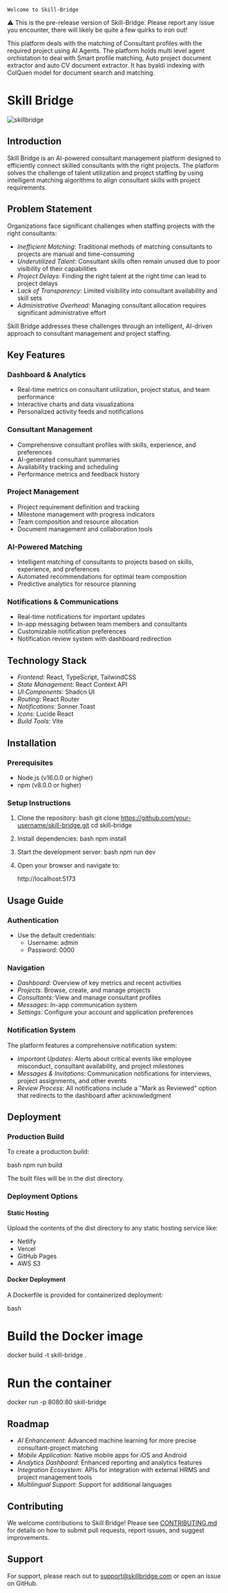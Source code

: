                                                                     Welcome to Skill-Bridge



⚠️ This is the pre-release version of Skill-Bridge. Please report any issue you encounter, there will likely be quite a few quirks to iron out!

This platform deals with the matching of Consultant profiles with the required project using AI Agents. The platform holds multi level agent orchistation to deal with Smart profile matching, Auto project document extractor and auto CV document extractor. It has byaldi indexing with ColQuen model for document search and matching.   


# Skill Bridge
![skillbridge](https://github.com/user-attachments/assets/1f8b9208-b72f-4ca7-b073-24be457cb818)



## Introduction

Skill Bridge is an AI-powered consultant management platform designed to efficiently connect skilled consultants with the right projects. The platform solves the challenge of talent utilization and project staffing by using intelligent matching algorithms to align consultant skills with project requirements.

## Problem Statement

Organizations face significant challenges when staffing projects with the right consultants:

- *Inefficient Matching*: Traditional methods of matching consultants to projects are manual and time-consuming
- *Underutilized Talent*: Consultant skills often remain unused due to poor visibility of their capabilities
- *Project Delays*: Finding the right talent at the right time can lead to project delays
- *Lack of Transparency*: Limited visibility into consultant availability and skill sets
- *Administrative Overhead*: Managing consultant allocation requires significant administrative effort

Skill Bridge addresses these challenges through an intelligent, AI-driven approach to consultant management and project staffing.

## Key Features

### Dashboard & Analytics
- Real-time metrics on consultant utilization, project status, and team performance
- Interactive charts and data visualizations
- Personalized activity feeds and notifications

### Consultant Management
- Comprehensive consultant profiles with skills, experience, and preferences
- AI-generated consultant summaries
- Availability tracking and scheduling
- Performance metrics and feedback history

### Project Management
- Project requirement definition and tracking
- Milestone management with progress indicators
- Team composition and resource allocation
- Document management and collaboration tools

### AI-Powered Matching
- Intelligent matching of consultants to projects based on skills, experience, and preferences
- Automated recommendations for optimal team composition
- Predictive analytics for resource planning

### Notifications & Communications
- Real-time notifications for important updates
- In-app messaging between team members and consultants
- Customizable notification preferences
- Notification review system with dashboard redirection

## Technology Stack

- *Frontend*: React, TypeScript, TailwindCSS
- *State Management*: React Context API
- *UI Components*: Shadcn UI
- *Routing*: React Router
- *Notifications*: Sonner Toast
- *Icons*: Lucide React
- *Build Tools*: Vite

## Installation

### Prerequisites
- Node.js (v16.0.0 or higher)
- npm (v8.0.0 or higher)

### Setup Instructions

1. Clone the repository:
   bash
   git clone https://github.com/your-username/skill-bridge.git
   cd skill-bridge
   

2. Install dependencies:
   bash
   npm install
   

3. Start the development server:
   bash
   npm run dev
   

4. Open your browser and navigate to:
   
   http://localhost:5173
   

## Usage Guide

### Authentication
- Use the default credentials:
  - Username: admin
  - Password: 0000

### Navigation
- *Dashboard*: Overview of key metrics and recent activities
- *Projects*: Browse, create, and manage projects
- *Consultants*: View and manage consultant profiles
- *Messages*: In-app communication system
- *Settings*: Configure your account and application preferences

### Notification System
The platform features a comprehensive notification system:
- *Important Updates*: Alerts about critical events like employee misconduct, consultant availability, and project milestones
- *Messages & Invitations*: Communication notifications for interviews, project assignments, and other events
- *Review Process*: All notifications include a "Mark as Reviewed" option that redirects to the dashboard after acknowledgment

## Deployment

### Production Build
To create a production build:

bash
npm run build


The built files will be in the dist directory.

### Deployment Options

#### Static Hosting
Upload the contents of the dist directory to any static hosting service like:
- Netlify
- Vercel
- GitHub Pages
- AWS S3

#### Docker Deployment
A Dockerfile is provided for containerized deployment:

bash
# Build the Docker image
docker build -t skill-bridge .

# Run the container
docker run -p 8080:80 skill-bridge


## Roadmap

- *AI Enhancement*: Advanced machine learning for more precise consultant-project matching
- *Mobile Application*: Native mobile apps for iOS and Android
- *Analytics Dashboard*: Enhanced reporting and analytics features
- *Integration Ecosystem*: APIs for integration with external HRMS and project management tools
- *Multilingual Support*: Support for additional languages

## Contributing

We welcome contributions to Skill Bridge! Please see [CONTRIBUTING.md](CONTRIBUTING.md) for details on how to submit pull requests, report issues, and suggest improvements.


## Support

For support, please reach out to support@skillbridge.com or open an issue on GitHub.
